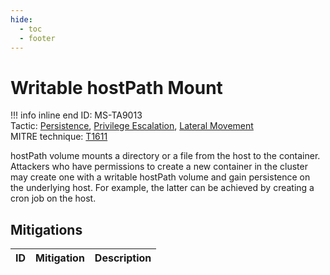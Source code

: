 ```yaml
---
hide:
  - toc
  - footer
---
```


# Writable hostPath Mount

!!! info inline end
    ID: MS-TA9013<br>
    Tactic: [Persistence](../tactics/Persistence/index.md), [Privilege Escalation](../tactics/PrivilegeEscalation/index.md), [Lateral Movement](../tactics/LateralMovement/index.md) <br>
    MITRE technique: [T1611](https://attack.mitre.org/techniques/T1611/)

hostPath volume mounts a directory or a file from the host to the container. Attackers who have permissions to create a new container in the cluster may create one with a writable hostPath volume and gain persistence on the underlying host. For example, the latter can be achieved by creating a cron job on the host.

## Mitigations

|ID|Mitigation|Description|
|--|----------|-----------|